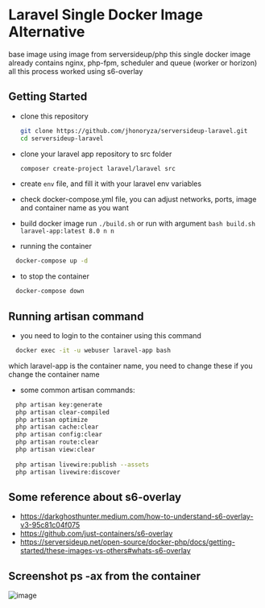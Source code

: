 # Laravel Single Docker Image Alternative

base image using image from serversideup/php 
this single docker image already contains nginx, php-fpm, scheduler and queue (worker or horizon)
all this process worked using s6-overlay

## Getting Started

- clone this repository

    ```bash
    git clone https://github.com/jhonoryza/serversideup-laravel.git
    cd serversideup-laravel
    ```
- clone your laravel app repository to src folder

    ```bash
    composer create-project laravel/laravel src
    ```

- create `env` file, and fill it with your laravel env variables

- check docker-compose.yml file, you can adjust networks, ports, image and container name as you want

- build docker image run `./build.sh` or run with argument `bash build.sh laravel-app:latest 8.0 n n`

- running the container 

```bash
  docker-compose up -d
```

- to stop the container 

```bash
  docker-compose down
```

## Running artisan command

- you need to login to the container using this command 

```bash
  docker exec -it -u webuser laravel-app bash
```

which laravel-app is the container name, you need to change these if you change the container name 

- some common artisan commands:

```bash
  php artisan key:generate
  php artisan clear-compiled
  php artisan optimize
  php artisan cache:clear 
  php artisan config:clear 
  php artisan route:clear 
  php artisan view:clear 
  
  php artisan livewire:publish --assets
  php artisan livewire:discover
```

## Some reference about s6-overlay
- https://darkghosthunter.medium.com/how-to-understand-s6-overlay-v3-95c81c04f075
- https://github.com/just-containers/s6-overlay
- https://serversideup.net/open-source/docker-php/docs/getting-started/these-images-vs-others#whats-s6-overlay

## Screenshot ps -ax from the container
![image](https://github.com/jhonoryza/serversideup-laravel/assets/5910636/1940de11-2722-4faa-8826-169310d41bd3)

